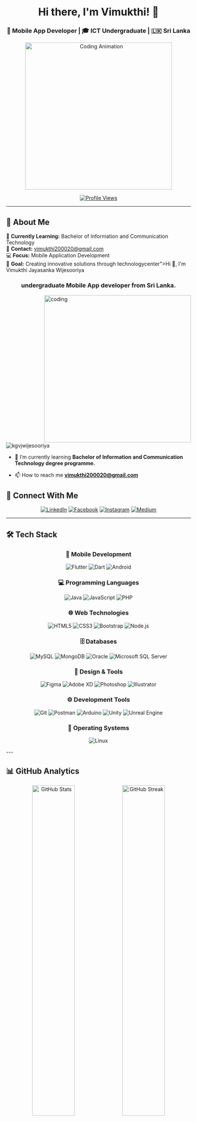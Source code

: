 
<div align="center">
  
# Hi there, I'm Vimukthi! 👋

### 📱 Mobile App Developer | 🎓 ICT Undergraduate | 🇱🇰 Sri Lanka

<img src="https://cdn.dribbble.com/users/14374/screenshots/3153764/media/3cf85179d755ecfdb0febb47de92109a.gif" width="400" alt="Coding Animation"/>

[![Profile Views](https://komarev.com/ghpvc/?username=kgvjwijesooriya&label=Profile%20views&color=0e75b6&style=for-the-badge)](https://github.com/kgvjwijesooriya)

</div>

---

## 🚀 About Me

🌱 **Currently Learning:** Bachelor of Information and Communication Technology  
📧 **Contact:** vimukthi200020@gmail.com  
💻 **Focus:** Mobile Application Development  
🎯 **Goal:** Creating innovative solutions through technologycenter">Hi 👋, I'm Vimukthi Jayasanka Wijesooriya</h1>
<h3 align="center">undergraduate Mobile App developer from Sri Lanka.</h3> 

<img align="right" alt="coding" width="400" src="https://cdn.dribbble.com/users/14374/screenshots/3153764/media/3cf85179d755ecfdb0febb47de92109a.gif">

<p align="left"> <img src="https://komarev.com/ghpvc/?username=kgvjwijesooriya&label=Profile%20views&color=0e75b6&style=flat" alt="kgvjwijesooriya" /> </p>

- 🌱 I’m currently learning **Bachelor of Information and Communication Technology degree programme.**


- 📫 How to reach me **vimukthi200020@gmail.com**

## 🤝 Connect With Me

<div align="center">

[![LinkedIn](https://img.shields.io/badge/LinkedIn-0077B5?style=for-the-badge&logo=linkedin&logoColor=white)](https://linkedin.com/in/vimukthi-jayasanka-wijesooriya)
[![Facebook](https://img.shields.io/badge/Facebook-1877F2?style=for-the-badge&logo=facebook&logoColor=white)](https://fb.com/vimukthijayasankawijesooriya)
[![Instagram](https://img.shields.io/badge/Instagram-E4405F?style=for-the-badge&logo=instagram&logoColor=white)](https://instagram.com/vimukthi_jayasanka_)
[![Medium](https://img.shields.io/badge/Medium-12100E?style=for-the-badge&logo=medium&logoColor=white)](https://medium.com/@vimukthi200020)

</div>

---

## 🛠️ Tech Stack

<div align="center">

### 📱 Mobile Development
![Flutter](https://img.shields.io/badge/Flutter-02569B?style=for-the-badge&logo=flutter&logoColor=white)
![Dart](https://img.shields.io/badge/Dart-0175C2?style=for-the-badge&logo=dart&logoColor=white)
![Android](https://img.shields.io/badge/Android-3DDC84?style=for-the-badge&logo=android&logoColor=white)

### 💻 Programming Languages
![Java](https://img.shields.io/badge/Java-ED8B00?style=for-the-badge&logo=java&logoColor=white)
![JavaScript](https://img.shields.io/badge/JavaScript-F7DF1E?style=for-the-badge&logo=javascript&logoColor=black)
![PHP](https://img.shields.io/badge/PHP-777BB4?style=for-the-badge&logo=php&logoColor=white)

### 🌐 Web Technologies
![HTML5](https://img.shields.io/badge/HTML5-E34F26?style=for-the-badge&logo=html5&logoColor=white)
![CSS3](https://img.shields.io/badge/CSS3-1572B6?style=for-the-badge&logo=css3&logoColor=white)
![Bootstrap](https://img.shields.io/badge/Bootstrap-563D7C?style=for-the-badge&logo=bootstrap&logoColor=white)
![Node.js](https://img.shields.io/badge/Node.js-43853D?style=for-the-badge&logo=node.js&logoColor=white)

### 🗄️ Databases
![MySQL](https://img.shields.io/badge/MySQL-00000F?style=for-the-badge&logo=mysql&logoColor=white)
![MongoDB](https://img.shields.io/badge/MongoDB-4EA94B?style=for-the-badge&logo=mongodb&logoColor=white)
![Oracle](https://img.shields.io/badge/Oracle-F80000?style=for-the-badge&logo=oracle&logoColor=white)
![Microsoft SQL Server](https://img.shields.io/badge/Microsoft%20SQL%20Sever-CC2927?style=for-the-badge&logo=microsoft%20sql%20server&logoColor=white)

### 🎨 Design & Tools
![Figma](https://img.shields.io/badge/Figma-F24E1E?style=for-the-badge&logo=figma&logoColor=white)
![Adobe XD](https://img.shields.io/badge/Adobe%20XD-470137?style=for-the-badge&logo=Adobe%20XD&logoColor=#FF61F6)
![Photoshop](https://img.shields.io/badge/Adobe%20Photoshop-31A8FF?style=for-the-badge&logo=Adobe%20Photoshop&logoColor=black)
![Illustrator](https://img.shields.io/badge/Adobe%20Illustrator-FF9A00?style=for-the-badge&logo=adobe%20illustrator&logoColor=white)

### ⚙️ Development Tools
![Git](https://img.shields.io/badge/Git-F05032?style=for-the-badge&logo=git&logoColor=white)
![Postman](https://img.shields.io/badge/Postman-FF6C37?style=for-the-badge&logo=Postman&logoColor=white)
![Arduino](https://img.shields.io/badge/Arduino-00979D?style=for-the-badge&logo=Arduino&logoColor=white)
![Unity](https://img.shields.io/badge/Unity-100000?style=for-the-badge&logo=unity&logoColor=white)
![Unreal Engine](https://img.shields.io/badge/unrealengine-%23313131.svg?style=for-the-badge&logo=unrealengine&logoColor=white)

### 🐧 Operating Systems
![Linux](https://img.shields.io/badge/Linux-FCC624?style=for-the-badge&logo=linux&logoColor=black)

</div>
---

## 📊 GitHub Analytics

<div align="center">
  
<img src="https://github-readme-stats.vercel.app/api?username=kgvjwijesooriya&show_icons=true&theme=tokyonight&hide_border=true&include_all_commits=true&count_private=true" width="48%" alt="GitHub Stats" />
<img src="https://github-readme-streak-stats.herokuapp.com/?user=kgvjwijesooriya&theme=tokyonight&hide_border=true" width="48%" alt="GitHub Streak" />

<img src="https://github-readme-stats.vercel.app/api/top-langs/?username=kgvjwijesooriya&theme=tokyonight&hide_border=true&layout=compact" width="48%" alt="Top Languages" />

</div>

---

## 🏆 GitHub Trophies

<div align="center">
  
![GitHub Trophies](https://github-trophies.vercel.app/?username=KGVJWijesooriya&theme=tokyonight&no-frame=true&no-bg=true&margin-w=4&row=1)

</div>

---

<div align="center">
  
### ⚡ Fun Fact: I love turning ideas into reality through code! 

**"Innovation distinguishes between a leader and a follower." - Steve Jobs**

</div>
